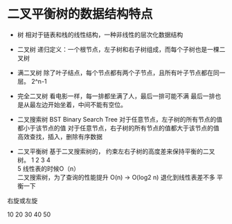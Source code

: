 # 二叉平衡树的数据结构特点

- 树
相对于链表和栈的线性结构，一种非线性的层次化数据结构

- 二叉树
递归定义：一个根节点，左子树和右子树组成，而每个子树也是一棵二叉树

- 满二叉树
除了叶子结点，每个节点都有两个子节点，且所有叶子节点都在同一层。
2^n-1

- 完全二叉树
看电影一样，每一排都坐满了人，最后一排可能不满
最后一排也是从最左边开始坐着，中间不能有空位。

- 二叉搜索树 BST Binary Search Tree
   对于任意节点，左子树的所有节点的值都小于该节点的值
   对于任意节点，右子树的所有节点的值都大于该节点的值
   高效查找，插入，删除有序数据 

- 二叉平衡树
   基于二叉搜索树的，
   约束左右子树的高度差来保持平衡的二叉树。
   1
     2
      3
       4    
         5
  线性表的时候O（n）       
 二叉搜索树，为了查询的性能提升 O(n) -> O(log2 n)
 退化到线性表差不多
 平衡一下 

 右旋或左旋

 10
    20 
       30
          40
             50